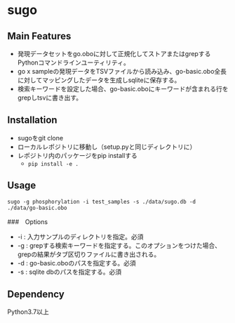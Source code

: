 # sugo

## Main Features

- 発現データセットをgo.oboに対して正規化してストアまたはgrepするPythonコマンドラインユーティリティ。
- go x sampleの発現データをTSVファイルから読み込み、go-basic.obo全長に対してマッピングしたデータを生成しsqliteに保存する。
- 検索キーワードを設定した場合、go-basic.oboにキーワードが含まれる行をgrepしtsvに書き出す。

## Installation

- sugoをgit clone
- ローカルレポジトリに移動し（setup.pyと同じディレクトリに）
- レポジトリ内のパッケージをpip installする
    - ```pip install -e . ```


## Usage

```
sugo -g phosphorylation -i test_samples -s ./data/sugo.db -d ./data/go-basic.obo
```


###　Options

- -i : 入力サンプルのディレクトリを指定。必須
- -g : grepする検索キーワードを指定する。このオプションをつけた場合、grepの結果がタブ区切りファイルに書き出される。
- -d : go-basic.oboのパスを指定する。必須
- -s : sqlite dbのパスを指定する。必須

## Dependency

Python3.7以上